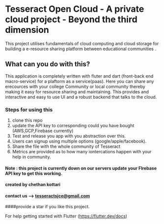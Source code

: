 # Tesseract Open Cloud - A private cloud project - Beyond the third dimension

This project utilises fundamentals of cloud computing and cloud storage for building a e-resource sharing platform between educational communities .

## What can you do with this?

This application is completely written with fluter and dart (front-back end macro-service) for a plaftorm as a service(paas).
Here you can share any erecources with your college Community or local community thereby making it easy for resource sharing and maintaining.
This provides and interactive and easy to use UI and a robust backend that talks to the cloud.

### Steps for using this
1. clone this repo
2. update the API key to corresponding could you have bought (AWS,GCP,Firebase currently)
3. Test and release you app with you abstraction over this.
4. Users can signup using multiple options (google/apple/facebook).
5. Share the file with the whole community of Tesseract 
6. Metrics are provided as to how many iontercations happen with your help in community.

#### Note : this project is currently down on our servers update your FIrebase API key to get this working.

#### created by chethan kottari
#### contact us --> tesseractsjce@gmail.com

####provide a star if you like this project.

For help getting started with Flutter
(https://flutter.dev/docs)
